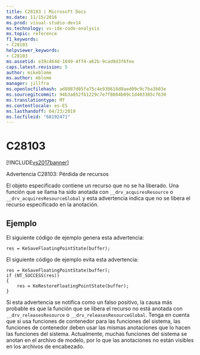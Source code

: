 ```yaml
---
title: C28103 | Microsoft Docs
ms.date: 11/15/2016
ms.prod: visual-studio-dev14
ms.technology: vs-ide-code-analysis
ms.topic: reference
f1_keywords:
- C28103
helpviewer_keywords:
- C28103
ms.assetid: e39c464d-1049-4ff4-a62b-9cad9d3f6fee
caps.latest.revision: 5
author: mikeblome
ms.author: mblome
manager: jillfra
ms.openlocfilehash: ad8987d05fa75c4e930618d8aed09c9c7ba3b03e
ms.sourcegitcommit: 94b3a052fb1229c7e7f8804b09c1d403385c7630
ms.translationtype: MT
ms.contentlocale: es-ES
ms.lasthandoff: 04/23/2019
ms.locfileid: "68192471"
---
```

# <a name="c28103"></a>C28103
[!INCLUDE[vs2017banner](../includes/vs2017banner.md)]

Advertencia C28103: Pérdida de recursos  
  
 El objeto especificado contiene un recurso que no se ha liberado. Una función que se llama ha sido anotada con `__drv_acquiresResource` o `__drv_acquiresResourceGlobal` y esta advertencia indica que no se libera el recurso especificado en la anotación.  
  
## <a name="example"></a>Ejemplo  
 El siguiente código de ejemplo genera esta advertencia:  
  
```  
res = KeSaveFloatingPointState(buffer);  
```  
  
 El siguiente código de ejemplo evita esta advertencia:  
  
```  
res = KeSaveFloatingPointState(buffer);  
if (NT_SUCCESS(res))  
{  
    res = KeRestoreFloatingPointState(buffer);  
}  
```  
  
 Si esta advertencia se notifica como un falso positivo, la causa más probable es que la función que se libera el recurso no está anotada con `__drv_releasesResource` o `__drv_releasesResourceGlobal`. Tenga en cuenta que si usa funciones de contenedor para las funciones del sistema, las funciones de contenedor deben usar las mismas anotaciones que lo hacen las funciones del sistema. Actualmente, muchas funciones del sistema se anotan en el archivo de modelo, por lo que las anotaciones no están visibles en los archivos de encabezado.
